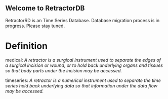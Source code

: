 ## Welcome to RetractorDB

RetractorRD is an Time Series Database.
Database migration process is in progress.
Please stay tuned.

# Definition

medical: _A retractor is a surgical instrument used to separate the edges of a surgical incision or wound, or to hold back underlying organs and tissues so that body parts under the incision may be accessed._

timeseries: _A retractor is a numerical instrument used to separate the time series hold back underlying data so that information under the data flow may be accessed._
